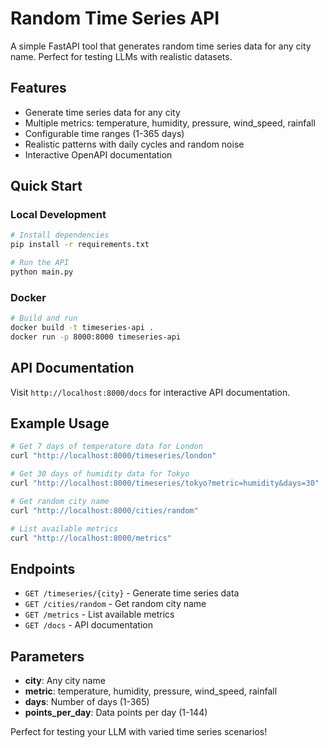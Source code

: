 # Random Time Series API

A simple FastAPI tool that generates random time series data for any city name. Perfect for testing LLMs with realistic datasets.

## Features

- Generate time series data for any city
- Multiple metrics: temperature, humidity, pressure, wind_speed, rainfall
- Configurable time ranges (1-365 days)
- Realistic patterns with daily cycles and random noise
- Interactive OpenAPI documentation

## Quick Start

### Local Development

```bash
# Install dependencies
pip install -r requirements.txt

# Run the API
python main.py
```

### Docker

```bash
# Build and run
docker build -t timeseries-api .
docker run -p 8000:8000 timeseries-api
```

## API Documentation

Visit `http://localhost:8000/docs` for interactive API documentation.

## Example Usage

```bash
# Get 7 days of temperature data for London
curl "http://localhost:8000/timeseries/london"

# Get 30 days of humidity data for Tokyo
curl "http://localhost:8000/timeseries/tokyo?metric=humidity&days=30"

# Get random city name
curl "http://localhost:8000/cities/random"

# List available metrics
curl "http://localhost:8000/metrics"
```

## Endpoints

- `GET /timeseries/{city}` - Generate time series data
- `GET /cities/random` - Get random city name
- `GET /metrics` - List available metrics
- `GET /docs` - API documentation

## Parameters

- **city**: Any city name
- **metric**: temperature, humidity, pressure, wind_speed, rainfall
- **days**: Number of days (1-365)
- **points_per_day**: Data points per day (1-144)

Perfect for testing your LLM with varied time series scenarios!
